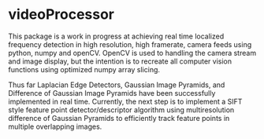 # videoProcessor

This package is a work in progress at achieving real time localized frequency detection in high resolution, high framerate, camera feeds using python, numpy and openCV. OpenCV is used to handling the camera stream and image display, but the intention is to recreate all computer vision functions using optimized numpy array slicing. 

Thus far Laplacian Edge Detectors, Gaussian Image Pyramids, and Difference of Gaussian Image Pyramids have been successfully implemented in real time. Currently, the next step is to implement a SIFT style feature point detector/descriptor algorithm using multiresolution difference of Gaussian Pyramids to efficiently track feature points in multiple overlapping images.
